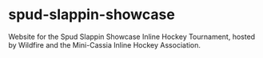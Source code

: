 # spud-slappin-showcase
Website for the Spud Slappin Showcase Inline Hockey Tournament, hosted by Wildfire and the Mini-Cassia Inline Hockey Association.
